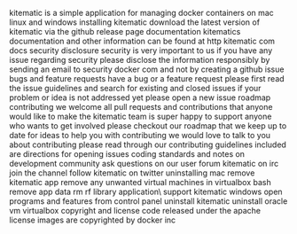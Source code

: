 kitematic is a simple application for managing docker containers on mac linux and windows installing kitematic download the latest version of kitematic via the github release page documentation kitematics documentation and other information can be found at http kitematic com docs security disclosure security is very important to us if you have any issue regarding security please disclose the information responsibly by sending an email to security docker com and not by creating a github issue bugs and feature requests have a bug or a feature request please first read the issue guidelines and search for existing and closed issues if your problem or idea is not addressed yet please open a new issue roadmap contributing we welcome all pull requests and contributions that anyone would like to make the kitematic team is super happy to support anyone who wants to get involved please checkout our roadmap that we keep up to date for ideas to help you with contributing we would love to talk to you about contributing please read through our contributing guidelines included are directions for opening issues coding standards and notes on development community ask questions on our user forum kitematic on irc join the channel follow kitematic on twitter uninstalling mac remove kitematic app remove any unwanted virtual machines in virtualbox bash remove app data rm rf library application\ support kitematic windows open programs and features from control panel uninstall kitematic uninstall oracle vm virtualbox copyright and license code released under the apache license images are copyrighted by docker inc